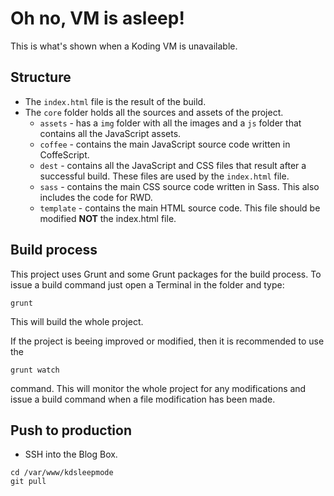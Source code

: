 # Oh no, VM is asleep!

This is what's shown when a Koding VM is unavailable.

## Structure

* The `index.html` file is the result of the build.
* The `core` folder holds all the sources and assets of the project.
    * `assets` - has a `img` folder with all the images and a `js` folder that contains all the JavaScript assets.
    * `coffee` - contains the main JavaScript source code written in CoffeScript.
    * `dest` - contains all the JavaScript and CSS files that result after a successful build. These files are used by the `index.html` file.
    * `sass` - contains the main CSS source code written in Sass. This also includes the code for RWD.
    * `template` - contains the main HTML source code. This file should be modified **NOT** the index.html file.

## Build process

This project uses Grunt and some Grunt packages for the build process.
To issue a build command just open a Terminal in the folder and type:

```
grunt
```

This will build the whole project.

If the project is beeing improved or modified, then it is recommended to use the 

```
grunt watch
```

command. This will monitor the whole project for any modifications and issue a build command when a file modification has been made.

## Push to production

* SSH into the Blog Box.

```
cd /var/www/kdsleepmode
git pull
```
